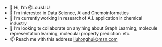 - 👋 Hi, I’m @LouisLIU
- 👀 I’m interested in Data Science, AI and Chemoinformatics
- 🌱 I’m currently working in research of A.I. application in chemical industry
- 💞️ I’m looking to collaborate on anything about Graph Learning, molecule representation learning, molecular property prediction, etc.
- 📫 Reach me with this address liuhonghui@msn.com

<!---
LouisHonghuiLIU/LouisHonghuiLIU is a ✨ special ✨ repository because its `README.md` (this file) appears on your GitHub profile.
You can click the Preview link to take a look at your changes.
--->
